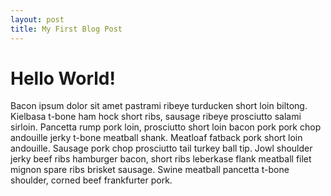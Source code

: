 ```yaml
---
layout: post
title: My First Blog Post
---
```


<h1>Hello World!</h1>
<p>
Bacon ipsum dolor sit amet pastrami ribeye turducken short loin
biltong. Kielbasa t-bone ham hock short ribs, sausage ribeye prosciutto
salami sirloin. Pancetta rump pork loin, prosciutto short loin bacon pork
pork chop andouille jerky t-bone meatball shank. Meatloaf fatback pork short
loin andouille. Sausage pork chop prosciutto tail turkey ball tip. Jowl
shoulder jerky beef ribs hamburger bacon, short ribs leberkase flank
meatball filet mignon spare ribs brisket sausage. Swine meatball pancetta
t-bone shoulder, corned beef frankfurter pork.
</p>